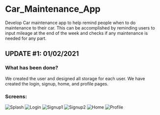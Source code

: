 # Car_Maintenance_App
Develop Car maintenance app to help remind people when to do maintenance to their car. This can be accomplished by 
reminding users to input mileage at the end of the week and checks if any maintenance is needed for any part. 

## UPDATE #1: 01/02/2021 

### What has been done?
We created the user and designed all storage for each user. We have created the login, signup, home, and profile
pages.

### Screens:

![Splash](https://drive.google.com/drive/u/0/folders/11HsXco-05VMhhKTSNFopP9jVoLVQqZlZ)
![Login](https://drive.google.com/drive/u/0/folders/11HsXco-05VMhhKTSNFopP9jVoLVQqZlZ)
![Signup1](https://drive.google.com/drive/u/0/folders/11HsXco-05VMhhKTSNFopP9jVoLVQqZlZ)
![Signup2](https://drive.google.com/drive/u/0/folders/11HsXco-05VMhhKTSNFopP9jVoLVQqZlZ)
![Home](https://drive.google.com/drive/u/0/folders/11HsXco-05VMhhKTSNFopP9jVoLVQqZlZ)
![Profile](https://drive.google.com/drive/u/0/folders/11HsXco-05VMhhKTSNFopP9jVoLVQqZlZ)
